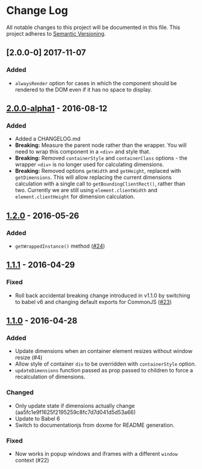 # Change Log
All notable changes to this project will be documented in this file.
This project adheres to [Semantic Versioning](http://semver.org/).

## [2.0.0-0] 2017-11-07
### Added
- `alwaysRender` option for cases in which the component should be rendered to the DOM even if it has no space to display.

## [2.0.0-alpha1] - 2016-08-12
### Added
- Added a CHANGELOG.md
- **Breaking:** Measure the parent node rather than the wrapper. You will need to wrap this component in a `<div>` and style that.
- **Breaking:** Removed `containerStyle` and `containerClass` options - the wrapper `<div>` is no longer used for calculating dimensions.
- **Breaking:** Removed options `getWidth` and `getHeight`, replaced with `getDimensions`. This will allow replacing the current dimensions calculation with a single call to `getBoundingClientRect()`, rather than two. Currently we are still using `element.clientWidth` and `element.clientHeight` for dimension calculation.

## [1.2.0] - 2016-05-26
### Added
- `getWrappedInstance()` method ([#24](https://github.com/digidem/react-dimensions/pull/24))

## [1.1.1] - 2016-04-29
### Fixed
- Roll back accidental breaking change introduced in v1.1.0 by switching to babel v6 and changing default exports for CommonJS ([#23](https://github.com/digidem/react-dimensions/issues/23))

## [1.1.0] - 2016-04-28
### Added
- Update dimensions when an container element resizes without window resize (#4)
- Allow style of container `div` to be overridden with `containerStyle` option.
- `updateDimensions` function passed as prop passed to children to force a recalculation of dimensions.

### Changed
- Only update state if dimensions actually change (aa5fc1e9f1625f2195259c8fc7d7d041d5d53a66)
- Update to Babel 6
- Switch to documentationjs from doxme for README generation.

### Fixed
- Now works in popup windows and iframes with a different `window` context (#22)


[2.0.0-alpha1]: https://github.com/digidem/react-dimensions/compare/v1.2.0...v2.0.0-alpha1
[1.2.0]: https://github.com/olivierlacan/keep-a-changelog/compare/v1.1.1...v1.2.0
[1.1.1]: https://github.com/olivierlacan/keep-a-changelog/compare/v1.1.0...v1.1.1
[1.1.0]: https://github.com/olivierlacan/keep-a-changelog/compare/v1.0.2...v1.1.0
